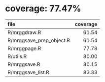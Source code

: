 # coverage: 77.47%

|file                     | coverage|
|:------------------------|--------:|
|R/mrggdraw.R             |    61.54|
|R/mrggsave_prep_object.R |    61.54|
|R/mrggpage.R             |    77.78|
|R/utils.R                |    80.00|
|R/mrggsave.R             |    80.15|
|R/mrggsave_list.R        |    83.33|

